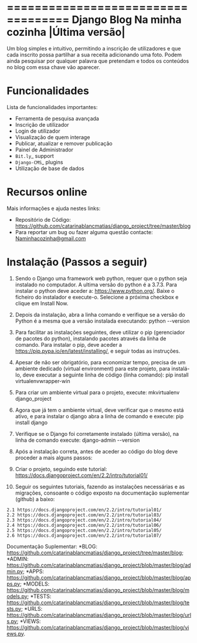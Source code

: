 ===================================
Django Blog Na minha cozinha |Última versão|
===================================

Um blog simples e intuitivo, permitindo a inscrição de utilizadores e que cada inscrito possa partilhar a sua receita adicionando uma foto.
Podem ainda pesquisar por qualquer palavra que pretendam e todos os conteúdos no blog com essa chave vão aparecer.


Funcionalidades
========

Lista de funcionalidades importantes:

* Ferramenta de pesquisa avançada
* Inscrição de utilizador
* Login de utilizador
* Visualização de quem interage
* Publicar, atualizar e remover publicação
* Painel de Administrador
* `Bit.ly`_ support
* `Django-CMS`_ plugins
* Utilização de base de dados

Recursos online
================

Mais informações e ajuda nestes links:

* Repositório de Código: https://github.com/catarinablancmatias/django_project/tree/master/blog
* Para reportar um bug ou fazer alguma questão contacte: Naminhacozinha@gmail.com

Instalação (Passos a seguir)
========

1. Sendo o Django uma framework web python, requer que o python seja instalado no computador. A ultima versão do python é a 3.7.3.
Para instalar o python deve aceder a: https://www.python.org/.
Baixe o ficheiro do instalador e execute-o. Selecione a próxima checkbox e clique em Install Now.

2. Depois da instalação, abra a linha comando e verifique se a versão do Python é a mesma que a versão instalada executando:
python --version

3. Para facilitar as instalações seguintes, deve utilizar o pip (gerenciador de pacotes do python), instalando pacotes através da linha de comando.
Para instalar o pip, deve aceder a https://pip.pypa.io/en/latest/installing/, e seguir todas as instruções.

4. Apesar de não ser obrigatório, para economizar tempo, precisa de um ambiente dedicado (virtual environment) para este projeto, para instalá-lo, deve executar a seguinte linha de código (linha comando):
pip install virtualenvwrapper-win

5. Para criar um ambiente virtual para o projeto, execute: mkvirtualenv django_project

6. Agora que já tem o ambiente virtual, deve verificar que o mesmo está ativo, e para instalar o django abra a linha de comando e execute:
pip install django

7. Verifique se o Django foi corretamente instalado (última versão), na linha de comando execute:
django-admin --version

8. Após a instalação correta, antes de aceder ao código do blog deve proceder a mais alguns passos:
  1. Criar o projeto, seguindo este tutorial: https://docs.djangoproject.com/en/2.2/intro/tutorial01/
  2. Seguir os seguintes tutoriais, fazendo as instalações necessárias e as migrações, consoante o código exposto na documentação suplementar (github) a baixo:
  
    2.1 https://docs.djangoproject.com/en/2.2/intro/tutorial01/
    2.2 https://docs.djangoproject.com/en/2.2/intro/tutorial03/
    2.3 https://docs.djangoproject.com/en/2.2/intro/tutorial04/
    2.4 https://docs.djangoproject.com/en/2.2/intro/tutorial06/
    2.5 https://docs.djangoproject.com/en/2.2/intro/tutorial05/
    2.6 https://docs.djangoproject.com/en/2.2/intro/tutorial07/

Documentação Suplementar:
*BLOG: https://github.com/catarinablancmatias/django_project/tree/master/blog; 
*ADMIN: https://github.com/catarinablancmatias/django_project/blob/master/blog/admin.py;
*APPS: https://github.com/catarinablancmatias/django_project/blob/master/blog/apps.py;
*MODELS: https://github.com/catarinablancmatias/django_project/blob/master/blog/models.py;
*TESTS: https://github.com/catarinablancmatias/django_project/blob/master/blog/tests.py;
*URLS: https://github.com/catarinablancmatias/django_project/blob/master/blog/urls.py;
*VIEWS: https://github.com/catarinablancmatias/django_project/blob/master/blog/views.py.

